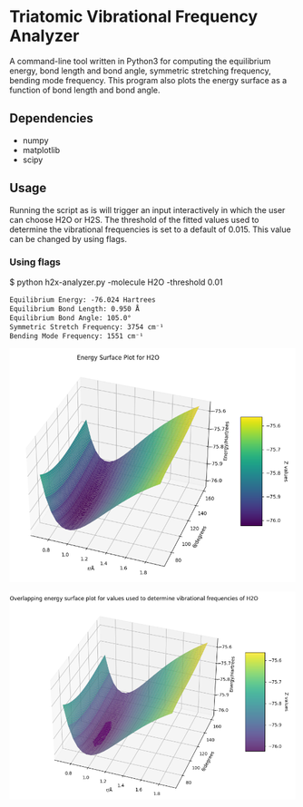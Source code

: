 # Triatomic Vibrational Frequency Analyzer

A command-line tool written in Python3 for computing the equilibrium energy, bond length and bond angle,
symmetric stretching frequency, bending mode frequency. This program also plots the energy surface as a function of bond length and bond angle.

## Dependencies

- numpy
- matplotlib
- scipy

## Usage

Running the script as is will trigger an input interactively in which the user can choose H2O or H2S. The threshold of the fitted values used to determine the vibrational frequencies is set to a default of 0.015. This value can be changed by using flags.

### Using flags

$ python h2x-analyzer.py -molecule H2O -threshold 0.01

```{text}
Equilibrium Energy: -76.024 Hartrees
Equilibrium Bond Length: 0.950 Å
Equilibrium Bond Angle: 105.0°
Symmetric Stretch Frequency: 3754 cm⁻¹
Bending Mode Frequency: 1551 cm⁻¹
```

![Energy surface plot](readme-images/energy-surface-plot.png)

![Overlapping plot](readme-images/overlapping-plot.png)
